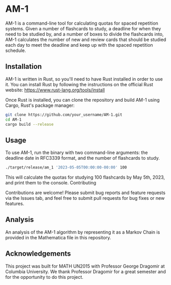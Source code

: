 # AM-1

AM-1 is a command-line tool for calculating quotas for spaced repetition systems. Given a number of flashcards to study, a deadline for when they need to be studied by, and a number of boxes to divide the flashcards into, AM-1 calculates the number of new and review cards that should be studied each day to meet the deadline and keep up with the spaced repetition schedule.

## Installation

AM-1 is written in Rust, so you'll need to have Rust installed in order to use it. You can install Rust by following the instructions on the official Rust website: https://www.rust-lang.org/tools/install

Once Rust is installed, you can clone the repository and build AM-1 using Cargo, Rust's package manager:

```sh
git clone https://github.com/your_username/AM-1.git
cd AM-1
cargo build --release
```

## Usage

To use AM-1, run the binary with two command-line arguments: the deadline date in RFC3339 format, and the number of flashcards to study.

```sh
./target/release/am_1 '2023-05-05T00:00:00-00:00' 100
```

This will calculate the quotas for studying 100 flashcards by May 5th, 2023, and print them to the console.
Contributing

Contributions are welcome! Please submit bug reports and feature requests via the Issues tab, and feel free to submit pull requests for bug fixes or new features.


## Analysis
An analysis of the AM-1 algorithm by representing it as a Markov Chain is provided in the Mathematica file in this repository.

## Acknowledgements
This project was built for MATH UN2015 with Professor George Dragomir at Columbia University. We thank Professor Dragomir for a great semester and for the opportunity to do this project.
